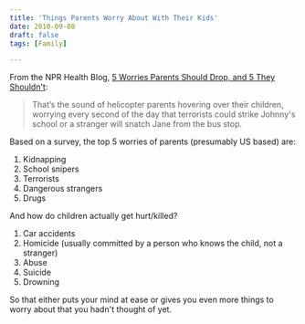 ```yaml
---
title: 'Things Parents Worry About With Their Kids'
date: 2010-09-08
draft: false
tags: [Family]

---
```


From the NPR Health Blog, [5 Worries Parents Should Drop, and 5 They Shouldn't](http://www.npr.org/blogs/health/2010/08/30/129531631/5-worries-parents-should-drop-and-5-they-should):

> That’s the sound of helicopter parents hovering over their children, worrying every second of the day that terrorists could strike Johnny's school or a stranger will snatch Jane from the bus stop.

Based on a survey, the top 5 worries of parents (presumably US based) are:

1.  Kidnapping
2.  School snipers
3.  Terrorists
4.  Dangerous strangers
5.  Drugs

And how do children actually get hurt/killed?

1.  Car accidents
2.  Homicide (usually committed by a person who knows the child, not a stranger)
3.  Abuse
4.  Suicide
5.  Drowning

So that either puts your mind at ease or gives you even more things to worry about that you hadn't thought of yet.